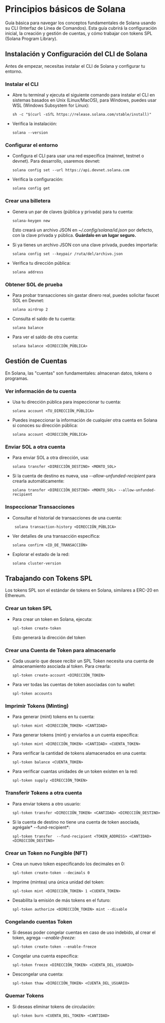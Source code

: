 # Principios básicos de Solana

Guía básica para navegar los conceptos fundamentales de Solana usando su CLI (Interfaz de Línea de Comandos). Esta guía cubrirá la configuración inicial, la creación y gestión de cuentas, y cómo trabajar con tokens SPL (Solana Program Library).


## Instalación y Configuración del CLI de Solana

Antes de empezar, necesitas instalar el CLI de Solana y configurar tu entorno.

### Instalar el CLI
- Abre tu terminal y ejecuta el siguiente comando para instalar el CLI en sistemas basados en Unix (Linux/MacOS), para Windows, puedes usar WSL (Windows Subsystem for Linux):

    `sh -c "$(curl -sSfL https://release.solana.com/stable/install)"`

- Verifica la instalación:

    `solana --version`

### Configurar el entorno
- Configura el CLI para usar una red específica (mainnet, testnet o devnet). Para desarrollo, usaremos devnet:

    `solana config set --url https://api.devnet.solana.com`

- Verifica la configuración:

    `solana config get`

### Crear una billetera
- Genera un par de claves (pública y privada) para tu cuenta:

    `solana-keygen new`

    Esto creará un archivo JSON en *~/.config/solana/id.json* por defecto, con la clave privada y pública. **Guárdalo en un lugar seguro.**

- Si ya tienes un archivo JSON con una clave privada, puedes importarla:

    `solana config set --keypair /ruta/del/archivo.json`

- Verifica tu dirección pública:

    `solana address`

### Obtener SOL de prueba

- Para probar transacciones sin gastar dinero real, puedes solicitar faucet SOL en Devnet:

    `solana airdrop 2`

- Consulta el saldo de tu cuenta:

    `solana balance`

- Para ver el saldo de otra cuenta:

    `solana balance <DIRECCIÓN_PÚBLICA>`

## Gestión de Cuentas

En Solana, las "cuentas" son fundamentales: almacenan datos, tokens o programas.

### Ver información de tu cuenta
- Usa tu dirección pública para inspeccionar tu cuenta:

    `solana account <TU_DIRECCIÓN_PÚBLICA>`

- Puedes inspeccionar la información de cualquier otra cuenta en Solana si conoces su dirección pública:

    `solana account <DIRECCIÓN_PÚBLICA>`

### Enviar SOL a otra cuenta

- Para enviar SOL a otra dirección, usa:

    `solana transfer <DIRECCIÓN_DESTINO> <MONTO_SOL>`

-  Si la cuenta de destino es nueva, usa *--allow-unfunded-recipient* para crearla automáticamente:

     `solana transfer <DIRECCIÓN_DESTINO> <MONTO_SOL> --allow-unfunded-recipient`


 ### Inspeccionar Transacciones

 - Consultar el historial de transacciones de una cuenta:

   ` solana transaction-history <DIRECCIÓN_PÚBLICA>`

- Ver detalles de una transacción específica:

    `solana confirm <ID_DE_TRANSACCIÓN>`

- Explorar el estado de la red:

    `solana cluster-version`


## Trabajando con Tokens SPL

Los tokens SPL son el estándar de tokens en Solana, similares a ERC-20 en Ethereum.

### Crear un token SPL

- Para crear un token en Solana, ejecuta:

    `spl-token create-token`

    Esto generará la dirección del token


### Crear una Cuenta de Token para almacenarlo

- Cada usuario que desee recibir un SPL Token necesita una cuenta de almacenamiento asociada al token. Para crearla:

    `spl-token create-account <DIRECCIÓN_TOKEN>`

- Para ver todas las cuentas de token asociadas con tu wallet:

    `spl-token accounts`

### Imprimir Tokens (Minting)

- Para generar (mint) tokens en tu cuenta:

    `spl-token mint <DIRECCIÓN_TOKEN> <CANTIDAD>`

- Para generar tokens (mint) y enviarlos a un cuenta específica:

     `spl-token mint <DIRECCIÓN_TOKEN> <CANTIDAD> <CUENTA_TOKEN>`

- Para verificar la cantidad de tokens alamacenados en una cuenta:

    `spl-token balance <CUENTA_TOKEN>`

- Para verificar cuantas unidades de un token existen en la red:

    `spl-token supply <DIRECCIÓN_TOKEN>`


### Transferir Tokens a otra cuenta

- Para enviar tokens a otro usuario:

    `spl-token transfer <DIRECCIÓN_TOKEN> <CANTIDAD> <DIRECCIÓN_DESTINO>`

- Si la cuenta de destino no tiene una cuenta de token asociada, agrégale* --fund-recipient*:

    `spl-token transfer  --fund-recipient <TOKEN_ADDRESS> <CANTIDAD> <DIRECCIÓN_DESTINO>`

### Crear un Token no Fungible (NFT)

- Crea un nuevo token especificando los decimales en 0:

    `spl-token create-token --decimals 0`

- Imprime (mintea) una única unidad del token:

    `spl-token mint <DIRECCIÓN_TOKEN> 1 <CUENTA_TOKEN>`

- Desabilita la emisión de más tokens en el futuro:

    `spl-token authorize <DIRECCIÓN_TOKEN> mint --disable`

### Congelando cuentas Token

- Si deseas poder congelar cuentas en caso de uso indebido, al crear el token, agrega *--enable-freeze*:

    `spl-token create-token --enable-freeze`

- Congelar una cuenta específica:

    `spl-token freeze <DIRECCIÓN_TOKEN> <CUENTA_DEL_USUARIO>`

- Descongelar una cuenta:

    `spl-token thaw <DIRECCIÓN_TOKEN> <CUENTA_DEL_USUARIO>`

### Quemar Tokens

- Si deseas eliminar tokens de circulación:

    `spl-token burn <CUENTA_DEL_TOKEN> <CANTIDAD>`

